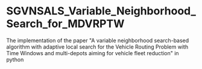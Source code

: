 # SGVNSALS_Variable_Neighborhood_Search_for_MDVRPTW
The implementation of the paper "A variable neighborhood search-based algorithm with adaptive local search for the Vehicle Routing Problem with Time Windows and multi-depots aiming for vehicle fleet reduction" in python
